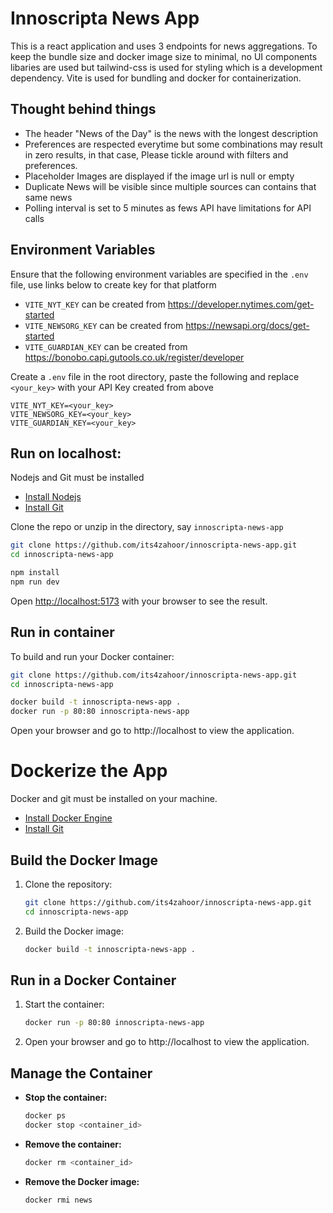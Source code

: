 # Innoscripta News App

This is a react application and uses 3 endpoints for news aggregations. To keep the bundle size and docker image size to minimal, no UI components libaries are used but tailwind-css is used for styling which is a development dependency. Vite is used for bundling and docker for containerization.

## Thought behind things

- The header "News of the Day" is the news with the longest description
- Preferences are respected everytime but some combinations may result in zero results, in that case, Please tickle around with filters and preferences.
- Placeholder Images are displayed if the image url is null or empty
- Duplicate News will be visible since multiple sources can contains that same news
- Polling interval is set to 5 minutes as fews API have limitations for API calls

## Environment Variables

Ensure that the following environment variables are specified in the `.env` file, use links below to create key for that platform

- `VITE_NYT_KEY` can be created from https://developer.nytimes.com/get-started
- `VITE_NEWSORG_KEY` can be created from https://newsapi.org/docs/get-started
- `VITE_GUARDIAN_KEY` can be created from https://bonobo.capi.gutools.co.uk/register/developer

Create a `.env` file in the root directory, paste the following and replace `<your_key>` with your API Key created from above

```
VITE_NYT_KEY=<your_key>
VITE_NEWSORG_KEY=<your_key>
VITE_GUARDIAN_KEY=<your_key>
```

## Run on localhost:

Nodejs and Git must be installed

- [Install Nodejs](https://nodejs.org/en/download/package-manager)
- [Install Git](https://git-scm.com/downloads)

Clone the repo or unzip in the directory, say `innoscripta-news-app`

```bash
git clone https://github.com/its4zahoor/innoscripta-news-app.git
cd innoscripta-news-app

npm install
npm run dev
```

Open [http://localhost:5173](http://localhost:5173) with your browser to see the result.

## Run in container

To build and run your Docker container:

```bash
git clone https://github.com/its4zahoor/innoscripta-news-app.git
cd innoscripta-news-app

docker build -t innoscripta-news-app .
docker run -p 80:80 innoscripta-news-app
```

Open your browser and go to http://localhost to view the application.

# Dockerize the App

Docker and git must be installed on your machine.

- [Install Docker Engine](https://docs.docker.com/engine/install/)
- [Install Git](https://git-scm.com/downloads)

## Build the Docker Image

1. Clone the repository:

   ```bash
   git clone https://github.com/its4zahoor/innoscripta-news-app.git
   cd innoscripta-news-app
   ```

2. Build the Docker image:
   ```bash
   docker build -t innoscripta-news-app .
   ```

## Run in a Docker Container

1. Start the container:

   ```bash
   docker run -p 80:80 innoscripta-news-app
   ```

2. Open your browser and go to http://localhost to view the application.

## Manage the Container

- **Stop the container:**

  ```bash
  docker ps
  docker stop <container_id>
  ```

- **Remove the container:**

  ```bash
  docker rm <container_id>
  ```

- **Remove the Docker image:**
  ```bash
  docker rmi news
  ```
